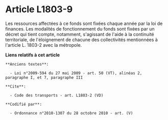 # Article L1803-9

Les ressources affectées à ce fonds sont fixées chaque année par la loi de finances. Les modalités de fonctionnement du fonds
sont fixées par un décret qui tient compte, notamment, s'agissant de l'aide à la continuité territoriale, de l'éloignement de
chacune des collectivités mentionnées à l'article L. 1803-2 avec la métropole.

**Liens relatifs à cet article**

	**Anciens textes**:

	  - Loi n°2009-594 du 27 mai 2009 - art. 50 (VT), alinéas 2, paragraphe I, et 7, paragraphe III

	**Cite**:

	  - Code des transports - art. L1803-2 (VD)

	**Codifié par**:

	  - Ordonnance n°2010-1307 du 28 octobre 2010 - art. (V)
